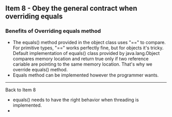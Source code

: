 ## Item 8 - Obey the general contract when overriding equals
### Benefits of Overriding equals method
* The equals() method provided in the object class uses "==" to compare. For primitive types, "==" works perfectly fine, but for objects it's tricky. Default implementation of equals() class provided by java.lang.Object compares memory location and return true only if two reference cariable are pointing to the same memory location. That's why we override equals() method. 
* Equals method can be implemented however the programmer wants. 
---
Back to Item 8
* equals() needs to have the right behavior when threading is implemented. 
* 
